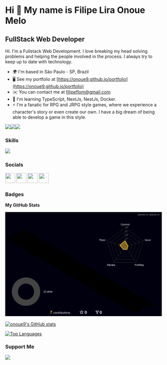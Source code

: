Hi 👋 My name is Filipe Lira Onoue Melo
=============================

FullStack Web Developer
-----------------------

Hi. I'm a Fullstack Web Development. I love breaking my head solving problems and helping the people involved in the process. I always try to keep up to date with technology.

* 🌍  I'm based in São Paulo - SP, Brazil
* 🖥️  See my portfolio at [https://onoue9.github.io/portfolio](https://onoue9.github.io/portfolio)
* ✉️  You can contact me at [filipeflom@gmail.com](mailto:filipeflom@gmail.com)
* 🧠  I'm learning TypeScript, NextJs, NestJs, Docker.
* ⚡  I'm a fanatic for RPG and JRPG style games, where we experience a character's story or even create our own. I have a big dream of being able to develop a game in this style.

<a href="https://www.twitter.com/wolfonoue" target="_blank" rel="noreferrer"><img
src="https://img.shields.io/twitter/follow/wolfonoue?logo=twitter&style=for-the-badge&color=0891b2&labelColor=1c1917"
/></a><a href="https://www.github.com/onoue9" target="_blank" rel="noreferrer"><img
src="https://img.shields.io/github/followers/onoue9?logo=github&style=for-the-badge&color=0891b2&labelColor=1c1917" /></a><a href="https://www.twitch.tv/onoue9" target="_blank" rel="noreferrer"><img
src="https://img.shields.io/twitch/status/onoue9?logo=twitchsx&style=for-the-badge&color=0891b2&labelColor=1c1917&label=TWITCH+STATUS" /></a>
### Skills

<p align="left">
<img src="https://skillicons.dev/icons?i=git,vscode,javascript,typescript,css,html,react,next,tailwind,nodejs,express,nest,docker,github,linux,postman,styledcomponents,vercel,vite,mongodb,postgres" />
</p>

### Socials

<p align="left"> <a href="https://www.facebook.com/filipe.onoue" target="_blank" rel="noreferrer"><img src="https://raw.githubusercontent.com/danielcranney/readme-generator/main/public/icons/socials/facebook.svg" width="32" height="32" /></a> <a href="http://www.instagram.com/filipeonoue" target="_blank" rel="noreferrer"><img src="https://raw.githubusercontent.com/danielcranney/readme-generator/main/public/icons/socials/instagram.svg" width="32" height="32" /></a> <a href="https://www.stackoverflow.com/users/285249/onoue9" target="_blank" rel="noreferrer"><img src="https://raw.githubusercontent.com/danielcranney/readme-generator/main/public/icons/socials/stackoverflow.svg" width="32" height="32" /></a> <a href="https://www.twitter.com/wolfonoue" target="_blank" rel="noreferrer"><img src="https://raw.githubusercontent.com/danielcranney/readme-generator/main/public/icons/socials/twitter.svg" width="32" height="32" /></a></p>

### Badges

<b>My GitHub Stats</b>

  ![Status](./profile-3d-contrib/profile-night-rainbow.svg)

<a href="http://www.github.com/onoue9"><img src="https://github-readme-stats.vercel.app/api?username=onoue9&show_icons=true&hide=&count_private=true&title_color=0891b2&text_color=ffffff&icon_color=0891b2&bg_color=1c1917&hide_border=true&show_icons=true" alt="onoue9's GitHub stats" /></a>

<a href="https://github.com/onoue9" align="left"><img src="https://github-readme-stats.vercel.app/api/top-langs/?username=onoue9&langs_count=10&title_color=0891b2&text_color=ffffff&icon_color=0891b2&bg_color=1c1917&hide_border=true&locale=en&custom_title=Top%20%Languages" alt="Top Languages" /></a>

### Support Me

<a href="https://www.buymeacoffee.com/onoue9"><img src="https://cdn.buymeacoffee.com/buttons/v2/default-yellow.png" width="200" /></a>
